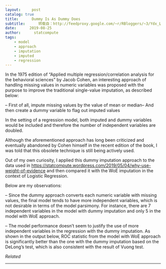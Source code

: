 ```yaml
---
layout:     post
catalog: true
title:      Dummy Is As Dummy Does
subtitle:      转载自：http://feedproxy.google.com/~r/RBloggers/~3/Ydx_L8l5XsQ/
date:      2019-08-25
author:      statcompute
tags:
    - model
    - approach
    - imputation
    - imputed
    - regression
---
```






In the 1975 edition of “Applied multiple regression/correlation analysis for the behavioral sciences” by Jacob Cohen, an interesting approach of handling missing values in numeric variables was proposed with the purpose to improve the traditional single-value imputation, as described below:

– First of all, impute missing values by the value of mean or median– And then create a dummy variable to flag out imputed values

In the setting of a regression model, both imputed and dummy variables would be included and therefore the number of independent variables are doubled. 

Although the aforementioned approach has long been criticized and eventually abandoned by Cohen himself in the recent edition of the book, I was told that this obsolete technique is still being actively used. 

Out of my own curiosity, I applied this dummy imputation approach to the data used in https://statcompute.wordpress.com/2019/05/04/why-use-weight-of-evidence and then compared it with the WoE imputation in the context of Logistic Regression. 

Below are my observations:

– Since the dummy approach converts each numeric variable with missing values, the final model tends to have more independent variables, which is not desirable in terms of the model parsimony. For instance, there are 7 independent variables in the model with dummy imputation and only 5 in the model with WoE approach. 

– The model performance doesn’t seem to justify the use of more independent variables in the regression with the dummy imputation. As shown in the output below, ROC statistic from the model with WoE approach is significantly better than the one with the dummy imputation based on the DeLong’s test, which is also consistent with the result of Vuong test.





*Related*






---

